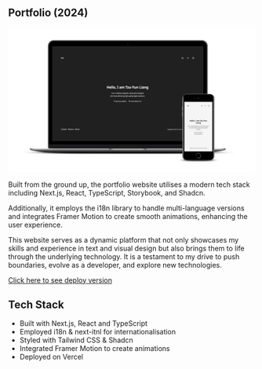 ## Portfolio (2024)

![website screenshot](/public/preview.jpg)

Built from the ground up, the portfolio website utilises a modern tech stack including Next.js, React, TypeScript, Storybook, and Shadcn.

Additionally, it employs the i18n library to handle multi-language versions and integrates Framer Motion to create smooth animations, enhancing the user experience.

This website serves as a dynamic platform that not only showcases my skills and experience in text and visual design but also brings them to life through the underlying technology. It is a testament to my drive to push boundaries, evolve as a developer, and explore new technologies.

[Click here to see deploy version](https://tzu-yun.dev)

## Tech Stack

- Built with Next.js, React and TypeScript
- Employed i18n & next-itnl for internationalisation
- Styled with Tailwind CSS & Shadcn
- Integrated Framer Motion to create animations
- Deployed on Vercel
